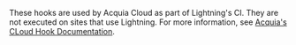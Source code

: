 These hooks are used by Acquia Cloud as part of Lightning's CI. They are not
executed on sites that use Lightning. For more information, see 
[Acquia's CLoud Hook Documentation](https://docs.acquia.com/acquia-cloud/api/cloud-hooks).